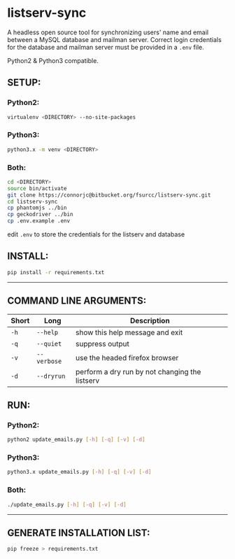 # listserv-sync
A headless open source tool for synchronizing users' name and email between a
MySQL database and mailman server. Correct login credentials for the database
and mailman server must be provided in a `.env` file.


Python2 & Python3 compatible.

## SETUP:
### Python2:
```sh
virtualenv <DIRECTORY> --no-site-packages
```

### Python3:
```sh
python3.x -m venv <DIRECTORY>
```

### Both:
```sh
cd <DIRECTORY>
source bin/activate
git clone https://connorjc@bitbucket.org/fsurcc/listserv-sync.git
cd listserv-sync
cp phantomjs ../bin
cp geckodriver ../bin
cp .env.example .env
```
edit `.env` to store the credentials for the listserv and database

## INSTALL:
```sh
pip install -r requirements.txt
```
***
## COMMAND LINE ARGUMENTS:
 Short | Long        | Description                                    
 ----- | ----------- | ----------------------------------------------
 `-h`  | `--help`    | show this help message and exit               
 `-q`  | `--quiet`   | suppress output                               
 `-v`  | `--verbose` | use the headed firefox browser                
 `-d`  | `--dryrun`  | perform a dry run by not changing the listserv

## RUN:
### Python2:
```sh
python2 update_emails.py [-h] [-q] [-v] [-d]
```

### Python3:
```sh
python3.x update_emails.py [-h] [-q] [-v] [-d]
```

### Both:
```sh
./update_emails.py [-h] [-q] [-v] [-d]
```
***
## GENERATE INSTALLATION LIST:
```sh
pip freeze > requirements.txt
```
